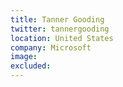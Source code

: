 ```yaml
---
title: Tanner Gooding
twitter: tannergooding
location: United States
company: Microsoft
image: 
excluded: 
---
```



